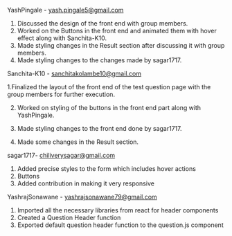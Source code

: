YashPingale - yash.pingale5@gmail.com
  1. Discussed the design of the front end with group members.
  2. Worked on the Buttons in the front end and animated them with hover effect along with Sanchita-K10.
  3. Made styling changes in the Result section after discussing it with group members. 
  4. Made styling changes to the changes made by sagar1717.
 
Sanchita-K10 - sanchitakolambe10@gmail.com
  
  1.Finalized the layout of the front end of the test question page with the group members for further execution.
  
  2. Worked on styling of the  buttons in the front end part along with YashPingale.
 
  3. Made styling changes to the front end done by sagar1717.
 
  4. Made some changes in the Result section.

sagar1717- chiliverysagar@gmail.com
  1. Added precise styles to the form which includes hover actions
  2. Buttons 
  3. Added contribution in making it very responsive

YashrajSonawane - yashrajsonawane79@gmail.com
  1. Imported all the necessary libraries from react for header components
  2. Created a Question Header function
  3. Exported default question header function to the question.js component

